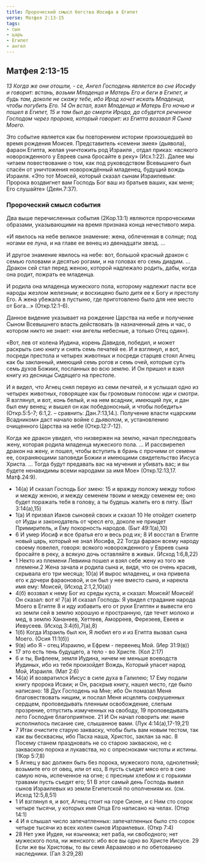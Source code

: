 ```yaml
---
title: Пророческий смысл бегства Иосифа в Египет
verse: Матфея 2:13-15
tags: 
- сын
- царь
- Египет
- ангел
---
```


## Матфея 2:13-15

*13 Когда же они отошли, - се, Ангел Господень является во сне Иосифу и говорит: встань, возьми Младенца и Матерь Его и беги в Египет, и будь там, доколе не скажу тебе, ибо Ирод хочет искать Младенца, чтобы погубить Его. 14 Он встал, взял Младенца и Матерь Его ночью и пошел в Египет, 15 и там был до смерти Ирода, да сбудется реченное Господом через пророка, который говорит: из Египта воззвал Я Сына Моего.*

Это событие является как бы повторением истории произошедшей во время рождения Моисея. Представитель «семени змея» (дьявола), фараон Египта, желая уничтожить род Израиля , отдал приказ: «всякого новорожденного у Евреев сына бросайте в реку» (Исх.1:22). Далее мы читаем повествование  о том, как под руководством Всевышнего был спасён от уничтожения новорождённый младенец, будущий вождь Израиля. «Это тот Моисей, который сказал сынам Израилевым: Пророка воздвигнет вам Господь Бог ваш из братьев ваших, как меня; Его слушайте» (Деян.7:37).

### Пророческий смысл события

Два выше перечисленных события (2Кор.13:1) являются пророческими образами, указывающими на время признака конца нечестивого мира.

«И явилось на небе великое знамение: жена, облеченная в солнце; под ногами ее луна, и на главе ее венец из двенадцати звезд. …

И другое знамение явилось на небе: вот, большой красный дракон с семью головами и десятью рогами, и на головах его семь диадим. … Дракон сей стал перед женою, которой надлежало родить, дабы, когда она родит, пожрать ее младенца. 

И родила она младенца мужеского пола, которому надлежит пасти все народы жезлом железным; и восхищено было дитя ее к Богу и престолу Его. А жена убежала в пустыню, где приготовлено было для нее место от Бога…» (Откр.12:1-6).

Данное видение указывает на рождение Царства на небе и получение Сыном Всевышнего власть действовать (в назначенный день и час, о котором никто не знает: «ни ангелы небесные, а только Отец один»). 

«Вот, лев от колена Иудина, корень Давидов, победил, и может раскрыть сию книгу и снять семь печатей ее.  И я взглянул, и вот, посреди престола и четырех животных и посреди старцев стоял Агнец как бы закланный, имеющий семь рогов и семь очей, которые суть семь духов Божиих, посланных во всю землю. И Он пришел и взял книгу из десницы Сидящего на престоле. 

И я видел, что Агнец снял первую из семи печатей, и я услышал одно из четырех животных, говорящее как бы громовым голосом: иди и смотри.  Я взглянул, и вот, конь белый, и на нем всадник, имеющий лук, и дан был ему венец; и вышел он как победоносный, и чтобы победить» (Откр.5:5-7; 6:1,2. – сравнить: Дан.7:13,14.). Получение власти «царским Всадником» даст начало войне с дьяволом, и, установлению очищенного Царства на небе (Откр.12:7-12). 

Когда же дракон увидел, что низвержен на землю, начал преследовать жену, которая родила младенца мужеского пола. … И рассвирепел дракон на жену, и пошел, чтобы вступить в брань с прочими от семени ее, сохраняющими заповеди Божии и имеющими свидетельство Иисуса Христа. … Тогда будут предавать вас на мучения и убивать вас; и вы будете ненавидимы всеми народами за имя Мое» (Откр.12:13,17. Матф.24:9). 

- 14(а) И сказал Господь Бог змею: 15 и вражду положу между тобою и между женою, и между семенем твоим и между семенем ее; оно будет поражать тебя в голову, а ты будешь жалить его в пяту. (Быт 3:14(а),15)
- 1(а) И призвал Иаков сыновей своих и сказал 10 Не отойдет скипетр от Иуды и законодатель от чресл его, доколе не приидет Примиритель, и Ему покорность народов. (Быт 49:1(а),10)
- 6 И умер Иосиф и все братья его и весь род их; 8 И восстал в Египте новый царь, который не знал Иосифа, 22 Тогда фараон всему народу своему повелел, говоря: всякого новорожденного у Евреев сына бросайте в реку, а всякую дочь оставляйте в живых. (Исход 1:6,8,22)
- 1 Некто из племени Левиина пошел и взял себе жену из того же племени.2 Жена зачала и родила сына и, видя, что он очень красив, скрывала его три месяца; 10(а) И вырос младенец, и она привела его к дочери фараоновой, и он был у нее вместо сына, и нарекла имя ему: Моисей, (Исход 2:1,2,10(а))
- 4(б) воззвал к нему Бог из среды куста, и сказал: Моисей! Моисей! Он сказал: вот я! 7(а) И сказал Господь: Я увидел страдание народа Моего в Египте 8 и иду избавить его от руки Египтян и вывести его из земли сей в землю хорошую и пространную, где течет молоко и мед, в землю Хананеев, Хеттеев, Аморреев, Ферезеев, Евеев и Иевусеев. (Исход 3:4(б),7(а),8)
- 1(б) Когда Израиль был юн, Я любил его и из Египта вызвал сына Моего. (Осия 11:1(б))
- 9(в) ибо Я - отец Израилю, и Ефрем - первенец Мой. (Иер 31:9(в))
- 17 это есть тень будущего, а тело - во Христе. (Кол 2:17)
- 6 и ты, Вифлеем, земля Иудина, ничем не меньше воеводств Иудиных, ибо из тебя произойдет Вождь, Который упасет народ Мой, Израиля. (Мат 2:6)
- 14(а) И возвратился Иисус в силе духа в Галилею; 17 Ему подали книгу пророка Исаии; и Он, раскрыв книгу, нашел место, где было написано: 18 Дух Господень на Мне; ибо Он помазал Меня благовествовать нищим, и послал Меня исцелять сокрушенных сердцем, проповедывать пленным освобождение, слепым прозрение, отпустить измученных на свободу, 19 проповедывать лето Господне благоприятное. 21 И Он начал говорить им: ныне исполнилось писание сие, слышанное вами. (Лук 4:14(а),17-19,21)
- 7 Итак очистите старую закваску, чтобы быть вам новым тестом, так как вы бесквасны, ибо Пасха наша, Христос, заклан за нас. 8 Посему станем праздновать не со старою закваскою, не с закваскою порока и лукавства, но с опресноками чистоты и истины. (1Кор 5:7,8)
- 5 Агнец у вас должен быть без порока, мужеского пола, однолетний; возьмите его от овец, или от коз, 8 пусть съедят мясо его в сию самую ночь, испеченное на огне; с пресным хлебом и с горькими травами пусть съедят его; 51 В этот самый день Господь вывел сынов Израилевых из земли Египетской по ополчениям их. (см. Исход 12:5,8,51)
- 1 И взглянул я, и вот, Агнец стоит на горе Сионе, и с Ним сто сорок четыре тысячи, у которых имя Отца Его написано на челах. (Откр 14:1)
- 4 И я слышал число запечатленных: запечатленных было сто сорок четыре тысячи из всех колен сынов Израилевых. (Откр 7:4)
- 28 Нет уже Иудея, ни язычника; нет раба, ни свободного; нет мужеского пола, ни женского: ибо все вы одно во Христе Иисусе. 29 Если же вы Христовы, то вы семя Авраамово и по обетованию наследники. (Гал 3:29,28)